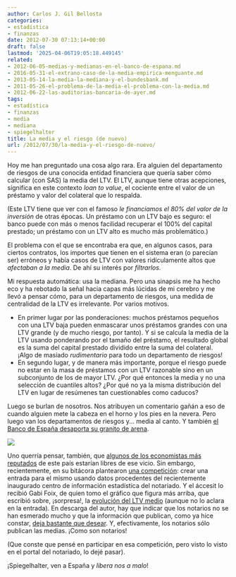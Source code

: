 ```yaml
---
author: Carlos J. Gil Bellosta
categories:
- estadística
- finanzas
date: 2012-07-30 07:13:14+00:00
draft: false
lastmod: '2025-04-06T19:05:18.449145'
related:
- 2012-06-05-medias-y-medianas-en-el-banco-de-espana.md
- 2016-05-31-el-extrano-caso-de-la-media-empirica-menguante.md
- 2013-05-14-la-media-la-mediana-y-el-bundesbank.md
- 2011-05-26-el-problema-de-la-media-el-problema-con-la-media.md
- 2012-06-22-las-auditorias-bancaria-de-ayer.md
tags:
- estadística
- finanzas
- media
- mediana
- spiegelhalter
title: La media y el riesgo (de nuevo)
url: /2012/07/30/la-media-y-el-riesgo-de-nuevo/
---
```


Hoy me han preguntado una cosa algo rara. Era alguien del departamento de riesgos de una conocida entidad financiera que quería saber cómo calcular (con SAS) la media del LTV. El LTV, aunque tiene otras acepciones, significa en este contexto _loan to value_, el cociente entre el valor de un préstamo y valor del colateral que lo respalda.

(Este LTV tiene que ver con el famoso _le financiamos el 80% del valor de la inversión_ de otras épocas. Un préstamo con un LTV bajo es seguro: el banco puede con más o menos facilidad recuperar el 100% del capital prestado; un préstamo con un LTV alto es mucho más problemático.)

El problema con el que se encontraba era que, en algunos casos, para ciertos contratos, los importes que tienen en el sistema eran (o parecían ser) erróneos y había casos de LTV con valores ridículamente altos que _afectaban a la media_. De ahí su interés por _filtrarlos_.

Mi respuesta automática: usa la mediana. Pero una sinapsis me ha hecho eco y ha rebotado la señal hacia capas más lúcidas de mi cerebro y me llevó a pensar cómo, para un departamento de riesgos, una medida de centralidad de la LTV es irrelevante. Por varios motivos.

* En primer lugar por las ponderaciones: muchos préstamos pequeños con una LTV baja pueden enmascarar unos préstamos grandes con una LTV grande (y de mucho riesgo, por tanto). Y si se calcula la media de la LTV usando ponderando por el tamaño del préstamo, el resultado global es la suma del capital prestado dividido entre la suma del colateral. ¡Algo de masiado _rudimentario_ para todo un departamento de riesgos!
* En segundo lugar, y de manera más importante, porque el riesgo puede no estar en la masa de préstamos con un LTV razonable sino en un subconjunto de los de mayor LTV. ¿Por qué entonces la media y no una selección de cuantiles altos? ¿Por qué no ya la misma distribución del LTV en lugar de resúmenes tan cuestionables como caducos?

Luego se burlan de nosotros. Nos atribuyen un comentario gañán a eso de cuando alguien mete la cabeza en el horno y los pies en la nevera. Pero luego van los departamentos de riesgos y... media al canto. Y también [el Banco de España desaporta su granito de arena](http://www.datanalytics.com/2012/06/12/por-que-me-quejo-del-banco-de-espana/).

[![](/wp-uploads/2012/07/neg18.png#center)
](/wp-uploads/2012/07/neg18.png#center)

Uno querría pensar, también, que [algunos de los economistas más reputados](http://www.fedeablogs.net/economia/) de este país estarían libres de ese vicio. Sin embargo, recientemente, en su bitácora plantearon [una competición](http://www.fedeablogs.net/economia/?p=23735): crear una entrada para el mismo usando datos procedentes del recientemente inaugurado centro de información estadística del notariado. Y el áccesit lo recibió Gabi Foix, de quien tomo el gráfico que figura más arriba, que escribió sobre, ¡sorpresa!, la [evolución del LTV medio](http://www.fedeablogs.net/economia/?p=23641) (aunque no lo aclara en la entrada). En descarga del autor, hay que indicar que los notarios no se han esmerado mucho y que la información que publican, como ya hice constar, [deja bastante que desear](http://www.datanalytics.com/2012/07/11/otra-oximoron-notarios-y-estadisticas/). Y, efectivamente, los notarios sólo publican las medias. ¡Como son notarios!

(Que conste que pensé en participar en esa competición, pero visto lo visto en el portal del notariado, lo dejé pasar).

¡Spiegelhalter, ven a España y _libera nos a malo_!